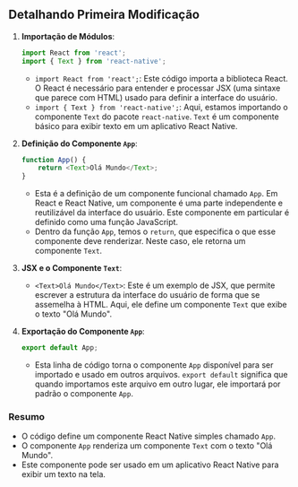 ## Detalhando Primeira Modificação

1. **Importação de Módulos**:

   ```javascript
   import React from 'react';
   import { Text } from 'react-native';
   ```

   - `import React from 'react';`: Este código importa a biblioteca React. O React é necessário para entender e processar JSX (uma sintaxe que parece com HTML) usado para definir a interface do usuário.
   - `import { Text } from 'react-native';`: Aqui, estamos importando o componente `Text` do pacote `react-native`. `Text` é um componente básico para exibir texto em um aplicativo React Native.

2. **Definição do Componente `App`**:

   ```javascript
   function App() {
       return <Text>Olá Mundo</Text>;
   }
   ```

   - Esta é a definição de um componente funcional chamado `App`. Em React e React Native, um componente é uma parte independente e reutilizável da interface do usuário. Este componente em particular é definido como uma função JavaScript.
   - Dentro da função `App`, temos o `return`, que especifica o que esse componente deve renderizar. Neste caso, ele retorna um componente `Text`.

3. **JSX e o Componente `Text`**:

   - `<Text>Olá Mundo</Text>`: Este é um exemplo de JSX, que permite escrever a estrutura da interface do usuário de forma que se assemelha à HTML. Aqui, ele define um componente `Text` que exibe o texto "Olá Mundo".

4. **Exportação do Componente `App`**:

   ```javascript
   export default App;
   ```

   - Esta linha de código torna o componente `App` disponível para ser importado e usado em outros arquivos. `export default` significa que quando importamos este arquivo em outro lugar, ele importará por padrão o componente `App`.

### Resumo

- O código define um componente React Native simples chamado `App`.
- O componente `App` renderiza um componente `Text` com o texto "Olá Mundo".
- Este componente pode ser usado em um aplicativo React Native para exibir um texto na tela.